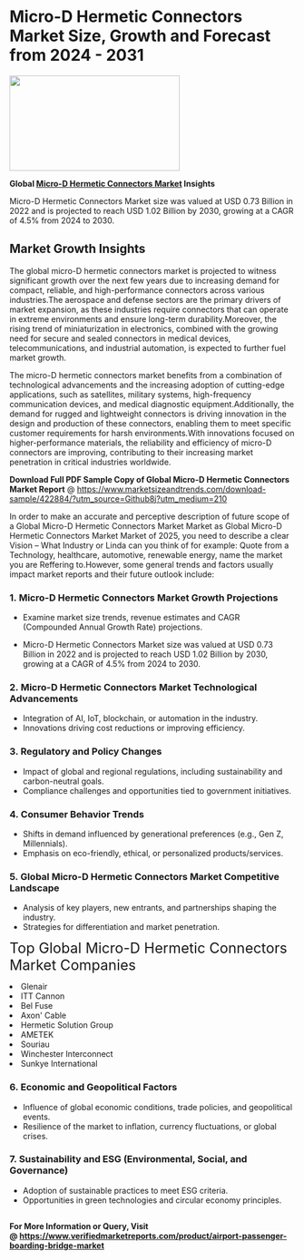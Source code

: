 <H1>Micro-D Hermetic Connectors Market Size, Growth and Forecast from 2024 - 2031</H1><img class="aligncenter size-medium wp-image-584254" src="https://thirdeyenews.in/wp-content/uploads/2024/09/Global-Market-Research-300x168.jpeg" alt="" width="300" height="168" /><p><strong>Global&nbsp;<a href="https://www.marketsizeandtrends.com/download-sample/422884/?utm_source=Github8j?utm_medium=210">Micro-D Hermetic Connectors Market</a> Insights</strong></p><p>Micro-D Hermetic Connectors Market size was valued at USD 0.73 Billion in 2022 and is projected to reach USD 1.02 Billion by 2030, growing at a CAGR of 4.5% from 2024 to 2030.</p><p><h2>Market Growth Insights</h2> <p>The global micro-D hermetic connectors market is projected to witness significant growth over the next few years due to increasing demand for compact, reliable, and high-performance connectors across various industries.The aerospace and defense sectors are the primary drivers of market expansion, as these industries require connectors that can operate in extreme environments and ensure long-term durability.Moreover, the rising trend of miniaturization in electronics, combined with the growing need for secure and sealed connectors in medical devices, telecommunications, and industrial automation, is expected to further fuel market growth.</p> <p>The micro-D hermetic connectors market benefits from a combination of technological advancements and the increasing adoption of cutting-edge applications, such as satellites, military systems, high-frequency communication devices, and medical diagnostic equipment.Additionally, the demand for rugged and lightweight connectors is driving innovation in the design and production of these connectors, enabling them to meet specific customer requirements for harsh environments.With innovations focused on higher-performance materials, the reliability and efficiency of micro-D connectors are improving, contributing to their increasing market penetration in critical industries worldwide.</p> <p><span class=""><strong>Download Full PDF Sample Copy of Global Micro-D Hermetic Connectors Market Report</strong> @ <a href="https://www.marketsizeandtrends.com/download-sample/422884/?utm_source=Github8j?utm_medium=210" target="_blank">https://www.marketsizeandtrends.com/download-sample/422884/?utm_source=Github8j?utm_medium=210</a></span></p><p>In order to make an accurate and perceptive description of future scope of a Global&nbsp;Micro-D Hermetic Connectors Market Market as Global&nbsp;Micro-D Hermetic Connectors Market Market of 2025, you need to describe a clear Vision &ndash; What Industry or Linda can you think of for example: Quote from a Technology, healthcare, automotive, renewable energy, name the market you are Reffering to.However, some general trends and factors usually impact market reports and their future outlook include:</p><h3>1.&nbsp;<strong>Micro-D Hermetic Connectors Market Growth Projections</strong></h3><ul><li>Examine market size trends, revenue estimates and CAGR (Compounded Annual Growth Rate) projections.</li><li><p>Micro-D Hermetic Connectors Market size was valued at USD 0.73 Billion in 2022 and is projected to reach USD 1.02 Billion by 2030, growing at a CAGR of 4.5% from 2024 to 2030.</p></li></ul><h3>2.&nbsp;<strong>Micro-D Hermetic Connectors Market Technological Advancements</strong></h3><ul><li>Integration of AI, IoT, blockchain, or automation in the industry.</li><li>Innovations driving cost reductions or improving efficiency.</li></ul><h3>3.&nbsp;<strong>Regulatory and Policy Changes</strong></h3><ul><li>Impact of global and regional regulations, including sustainability and carbon-neutral goals.</li><li>Compliance challenges and opportunities tied to government initiatives.</li></ul><h3>4.&nbsp;<strong>Consumer Behavior Trends</strong></h3><ul><li>Shifts in demand influenced by generational preferences (e.g., Gen Z, Millennials).</li><li>Emphasis on eco-friendly, ethical, or personalized products/services.</li></ul><h3>5.&nbsp;<strong>Global Micro-D Hermetic Connectors Market Competitive Landscape</strong></h3><ul><li>Analysis of key players, new entrants, and partnerships shaping the industry.</li><li>Strategies for differentiation and market penetration.</li></ul><p data-pm-slice="1 1 []"><span style="color: inherit; font-family: inherit; font-size: 25px;">Top Global Micro-D Hermetic Connectors Market Companies</span></p><div class="" data-test-id=""><p><li>Glenair</li><li> ITT Cannon</li><li> Bel Fuse</li><li> Axon' Cable</li><li> Hermetic Solution Group</li><li> AMETEK</li><li> Souriau</li><li> Winchester Interconnect</li><li> Sunkye International</li></p></div><h3>6.&nbsp;<strong>Economic and Geopolitical Factors</strong></h3><ul><li>Influence of global economic conditions, trade policies, and geopolitical events.</li><li>Resilience of the market to inflation, currency fluctuations, or global crises.</li></ul><h3>7.&nbsp;<strong>Sustainability and ESG (Environmental, Social, and Governance)</strong></h3><ul><li>Adoption of sustainable practices to meet ESG criteria.</li><li>Opportunities in green technologies and circular economy principles.</li></ul><h2><strong style="font-size: 14px;">For More Information or Query, Visit @&nbsp;</strong><a style="background-color: #ffffff; font-size: 14px;" href="https://www.marketsizeandtrends.com/report/micro-d-hermetic-connectors-market/" target="_blank">https://www.verifiedmarketreports.com/product/airport-passenger-boarding-bridge-market</a></h2>
